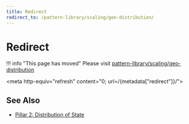 ```yaml
---
title: Redirect
redirect_to: /pattern-library/scaling/geo-distribution/
---
```


# Redirect

!!! info "This page has moved"
    Please visit [pattern-library/scaling/geo-distribution](../../pattern-library/scaling/geo-distribution.md)

<meta http-equiv="refresh" content="0; url=/{metadata["redirect"]}/">

## See Also

- [Pillar 2: Distribution of State](/core-principles/pillars/state-distribution)
